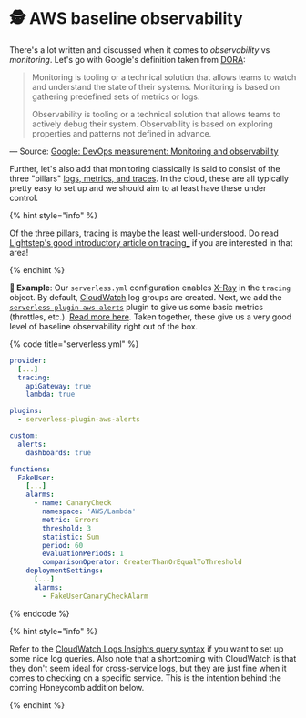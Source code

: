 # 🕵 AWS baseline observability

There's a lot written and discussed when it comes to _observability_ vs _monitoring_. Let's go with Google's definition taken from [DORA](https://cloud.google.com/devops):

> Monitoring is tooling or a technical solution that allows teams to watch and understand the state of their systems. Monitoring is based on gathering predefined sets of metrics or logs.
>
> Observability is tooling or a technical solution that allows teams to actively debug their system. Observability is based on exploring properties and patterns not defined in advance.

— Source: [Google: DevOps measurement: Monitoring and observability](https://cloud.google.com/architecture/devops/devops-measurement-monitoring-and-observability)

Further, let's also add that monitoring classically is said to consist of the three "pillars" [logs, metrics, and traces](https://www.oreilly.com/library/view/distributed-systems-observability/9781492033431/ch04.html). In the cloud, these are all typically pretty easy to set up and we should aim to at least have these under control.

{% hint style="info" %}

Of the three pillars, tracing is maybe the least well-understood. Do read [Lightstep's good introductory article on tracing\_](https://lightstep.com/distributed-tracing/) if you are interested in that area!

{% endhint %}

**🎯 Example**: Our `serverless.yml` configuration enables [X-Ray](https://aws.amazon.com/xray/) in the `tracing` object. By default, [CloudWatch](https://aws.amazon.com/cloudwatch/) log groups are created. Next, we add the [`serverless-plugin-aws-alerts`](https://github.com/ACloudGuru/serverless-plugin-aws-alerts) plugin to give us some basic metrics (throttles, etc.). [Read more here](https://www.serverless.com/blog/serverless-ops-metrics). Taken together, these give us a very good level of baseline observability right out of the box.

{% code title="serverless.yml" %}

```yml
provider:
  [...]
  tracing:
    apiGateway: true
    lambda: true

plugins:
  - serverless-plugin-aws-alerts

custom:
  alerts:
    dashboards: true

functions:
  FakeUser:
    [...]
    alarms:
      - name: CanaryCheck
        namespace: 'AWS/Lambda'
        metric: Errors
        threshold: 3
        statistic: Sum
        period: 60
        evaluationPeriods: 1
        comparisonOperator: GreaterThanOrEqualToThreshold
    deploymentSettings:
      [...]
      alarms:
        - FakeUserCanaryCheckAlarm
```

{% endcode %}

{% hint style="info" %}

Refer to the [CloudWatch Logs Insights query syntax](https://docs.aws.amazon.com/AmazonCloudWatch/latest/logs/CWL_QuerySyntax.html) if you want to set up some nice log queries. Also note that a shortcoming with CloudWatch is that they don't seem ideal for cross-service logs, but they are just fine when it comes to checking on a specific service. This is the intention behind the coming Honeycomb addition below.

{% endhint %}

